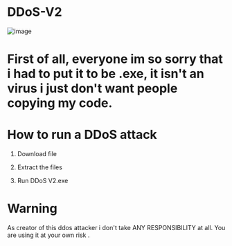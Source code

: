 # DDoS-V2

 ![image](https://github.com/user-attachments/assets/d8fe5aac-76b8-4886-8c57-1991dd381dcd)

# First of all, everyone im so sorry that i had to put it to be .exe, it isn't an virus i just don't want people copying my code.


# How to run a DDoS attack

1. Download file

2. Extract the files

3. Run DDoS V2.exe 

# Warning

As creator of this ddos attacker i don't take ANY RESPONSIBILITY at all.
You are using it at your own risk .
